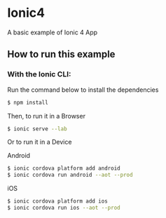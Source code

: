 # Ionic4
A basic example of Ionic 4 App

## How to run this example

### With the Ionic CLI:

Run the command below to install the dependencies

```bash
$ npm install
```

Then, to run it in a Browser

```bash
$ ionic serve --lab
```

Or to run it in a Device

Android

```bash
$ ionic cordova platform add android
$ ionic cordova run android --aot --prod
```

iOS

```bash
$ ionic cordova platform add ios
$ ionic cordova run ios --aot --prod
```
